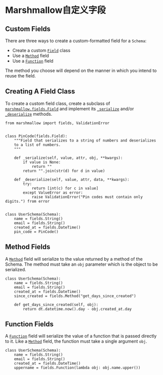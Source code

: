 # Marshmallow自定义字段

## Custom Fields

There are three ways to create a custom-formatted field for a `Schema`:

- Create a custom [`Field`](https://marshmallow.readthedocs.io/en/stable/marshmallow.fields.html#marshmallow.fields.Field) class
- Use a [`Method`](https://marshmallow.readthedocs.io/en/stable/marshmallow.fields.html#marshmallow.fields.Method) field
- Use a [`Function`](https://marshmallow.readthedocs.io/en/stable/marshmallow.fields.html#marshmallow.fields.Function) field

The method you choose will depend on the manner in which you intend to reuse the field.

## Creating A Field Class

To create a custom field class, create a subclass of [`marshmallow.fields.Field`](https://marshmallow.readthedocs.io/en/stable/marshmallow.fields.html#marshmallow.fields.Field) and implement its [`_serialize`](https://marshmallow.readthedocs.io/en/stable/marshmallow.fields.html#marshmallow.fields.Field._serialize) and/or [`_deserialize`](https://marshmallow.readthedocs.io/en/stable/marshmallow.fields.html#marshmallow.fields.Field._deserialize) methods.

```
from marshmallow import fields, ValidationError


class PinCode(fields.Field):
    """Field that serializes to a string of numbers and deserializes
    to a list of numbers.
    """

    def _serialize(self, value, attr, obj, **kwargs):
        if value is None:
            return ""
        return "".join(str(d) for d in value)

    def _deserialize(self, value, attr, data, **kwargs):
        try:
            return [int(c) for c in value]
        except ValueError as error:
            raise ValidationError("Pin codes must contain only digits.") from error


class UserSchema(Schema):
    name = fields.String()
    email = fields.String()
    created_at = fields.DateTime()
    pin_code = PinCode()
```

## Method Fields

A [`Method`](https://marshmallow.readthedocs.io/en/stable/marshmallow.fields.html#marshmallow.fields.Method) field will serialize to the value returned by a method of the Schema. The method must take an `obj` parameter which is the object to be serialized.

```
class UserSchema(Schema):
    name = fields.String()
    email = fields.String()
    created_at = fields.DateTime()
    since_created = fields.Method("get_days_since_created")

    def get_days_since_created(self, obj):
        return dt.datetime.now().day - obj.created_at.day
```

## Function Fields

A [`Function`](https://marshmallow.readthedocs.io/en/stable/marshmallow.fields.html#marshmallow.fields.Function) field will serialize the value of a function that is passed directly to it. Like a [`Method`](https://marshmallow.readthedocs.io/en/stable/marshmallow.fields.html#marshmallow.fields.Method) field, the function must take a single argument `obj`.

```
class UserSchema(Schema):
    name = fields.String()
    email = fields.String()
    created_at = fields.DateTime()
    uppername = fields.Function(lambda obj: obj.name.upper())
```